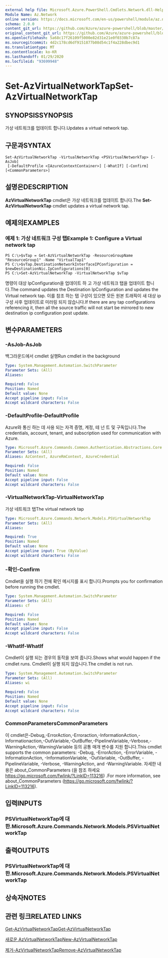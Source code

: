 ```yaml
---
external help file: Microsoft.Azure.PowerShell.Cmdlets.Network.dll-Help.xml
Module Name: Az.Network
online version: https://docs.microsoft.com/en-us/powershell/module/az.network/set-azvirtualnetworktap
schema: 2.0.0
content_git_url: https://github.com/Azure/azure-powershell/blob/master/src/Network/Network/help/Set-AzVirtualNetworkTap.md
original_content_git_url: https://github.com/Azure/azure-powershell/blob/master/src/Network/Network/help/Set-AzVirtualNetworkTap.md
ms.openlocfilehash: 5a68c17f26109f5000e82d31e21e0f0330b7c87a
ms.sourcegitcommit: 4d2c178cd6df9151877b08d54c1f4a228dbec9d1
ms.translationtype: MT
ms.contentlocale: ko-KR
ms.lasthandoff: 01/29/2020
ms.locfileid: "93699948"
---
```

# <span data-ttu-id="45396-101">Set-AzVirtualNetworkTap</span><span class="sxs-lookup"><span data-stu-id="45396-101">Set-AzVirtualNetworkTap</span></span>

## <span data-ttu-id="45396-102">SYNOPSIS</span><span class="sxs-lookup"><span data-stu-id="45396-102">SYNOPSIS</span></span>
<span data-ttu-id="45396-103">가상 네트워크를 업데이트 합니다.</span><span class="sxs-lookup"><span data-stu-id="45396-103">Updates a virtual network tap.</span></span>

## <span data-ttu-id="45396-104">구문과</span><span class="sxs-lookup"><span data-stu-id="45396-104">SYNTAX</span></span>

```
Set-AzVirtualNetworkTap -VirtualNetworkTap <PSVirtualNetworkTap> [-AsJob]
 [-DefaultProfile <IAzureContextContainer>] [-WhatIf] [-Confirm] [<CommonParameters>]
```

## <span data-ttu-id="45396-105">설명은</span><span class="sxs-lookup"><span data-stu-id="45396-105">DESCRIPTION</span></span>
<span data-ttu-id="45396-106">**AzVirtualNetworkTap** cmdlet은 가상 네트워크를 업데이트 합니다.</span><span class="sxs-lookup"><span data-stu-id="45396-106">The **Set-AzVirtualNetworkTap** cmdlet updates a virtual network tap.</span></span>

## <span data-ttu-id="45396-107">예제의</span><span class="sxs-lookup"><span data-stu-id="45396-107">EXAMPLES</span></span>

### <span data-ttu-id="45396-108">예제 1: 가상 네트워크 구성 탭</span><span class="sxs-lookup"><span data-stu-id="45396-108">Example 1: Configure a Virtual network tap</span></span>
```
PS C:\>$vTap = Get-AzVirtualNetworkTap -ResourceGroupName "ResourceGroup1" -Name "VirtualTap1"
PS C:\>$vTap.DestinationNetworkInterfaceIPConfiguration = $newDestinationNic.IpConfigurations[0]
PS C:\>Set-AzVirtualNetworkTap -VirtualNetworkTap $vTap
```

<span data-ttu-id="45396-109">명령이 대상 IpConfiguration을 업데이트 하 고 가상 네트워크 탭을 업데이트 합니다.</span><span class="sxs-lookup"><span data-stu-id="45396-109">The command updates the Destination IpConfiguration and updates the Virtual network tap.</span></span>
<span data-ttu-id="45396-110">이를 참조 하는 탭 구성이 있으면 모든 원본 트래픽이 새 대상 ip 구성 사후 업데이트로 미러링 되지 않습니다.</span><span class="sxs-lookup"><span data-stu-id="45396-110">If there are any tap configurations referencing it, then all the source traffic will not start be mirrored to new destination ip configuration post update.</span></span>

## <span data-ttu-id="45396-111">변수</span><span class="sxs-lookup"><span data-stu-id="45396-111">PARAMETERS</span></span>

### <span data-ttu-id="45396-112">-AsJob</span><span class="sxs-lookup"><span data-stu-id="45396-112">-AsJob</span></span>
<span data-ttu-id="45396-113">백그라운드에서 cmdlet 실행</span><span class="sxs-lookup"><span data-stu-id="45396-113">Run cmdlet in the background</span></span>

```yaml
Type: System.Management.Automation.SwitchParameter
Parameter Sets: (All)
Aliases:

Required: False
Position: Named
Default value: None
Accept pipeline input: False
Accept wildcard characters: False
```

### <span data-ttu-id="45396-114">-DefaultProfile</span><span class="sxs-lookup"><span data-stu-id="45396-114">-DefaultProfile</span></span>
<span data-ttu-id="45396-115">Azure와 통신 하는 데 사용 되는 자격 증명, 계정, 테 넌 트 및 구독입니다.</span><span class="sxs-lookup"><span data-stu-id="45396-115">The credentials, account, tenant, and subscription used for communication with Azure.</span></span>

```yaml
Type: Microsoft.Azure.Commands.Common.Authentication.Abstractions.Core.IAzureContextContainer
Parameter Sets: (All)
Aliases: AzContext, AzureRmContext, AzureCredential

Required: False
Position: Named
Default value: None
Accept pipeline input: False
Accept wildcard characters: False
```

### <span data-ttu-id="45396-116">-VirtualNetworkTap</span><span class="sxs-lookup"><span data-stu-id="45396-116">-VirtualNetworkTap</span></span>
<span data-ttu-id="45396-117">가상 네트워크 탭</span><span class="sxs-lookup"><span data-stu-id="45396-117">The virtual network tap</span></span>

```yaml
Type: Microsoft.Azure.Commands.Network.Models.PSVirtualNetworkTap
Parameter Sets: (All)
Aliases:

Required: True
Position: Named
Default value: None
Accept pipeline input: True (ByValue)
Accept wildcard characters: False
```

### <span data-ttu-id="45396-118">-확인</span><span class="sxs-lookup"><span data-stu-id="45396-118">-Confirm</span></span>
<span data-ttu-id="45396-119">Cmdlet을 실행 하기 전에 확인 메시지를 표시 합니다.</span><span class="sxs-lookup"><span data-stu-id="45396-119">Prompts you for confirmation before running the cmdlet.</span></span>

```yaml
Type: System.Management.Automation.SwitchParameter
Parameter Sets: (All)
Aliases: cf

Required: False
Position: Named
Default value: None
Accept pipeline input: False
Accept wildcard characters: False
```

### <span data-ttu-id="45396-120">-WhatIf</span><span class="sxs-lookup"><span data-stu-id="45396-120">-WhatIf</span></span>
<span data-ttu-id="45396-121">Cmdlet이 실행 되는 경우의 동작을 보여 줍니다.</span><span class="sxs-lookup"><span data-stu-id="45396-121">Shows what would happen if the cmdlet runs.</span></span>
<span data-ttu-id="45396-122">Cmdlet이 실행 되지 않습니다.</span><span class="sxs-lookup"><span data-stu-id="45396-122">The cmdlet is not run.</span></span>

```yaml
Type: System.Management.Automation.SwitchParameter
Parameter Sets: (All)
Aliases: wi

Required: False
Position: Named
Default value: None
Accept pipeline input: False
Accept wildcard characters: False
```

### <span data-ttu-id="45396-123">CommonParameters</span><span class="sxs-lookup"><span data-stu-id="45396-123">CommonParameters</span></span>
<span data-ttu-id="45396-124">이 cmdlet은-Debug,-ErrorAction,-Erroraction,-InformationAction,-Informationaction,-OutVariable,-OutBuffer,-PipelineVariable,-Verbose,-WarningAction,-WarningVariable 등의 공통 매개 변수를 지원 합니다.</span><span class="sxs-lookup"><span data-stu-id="45396-124">This cmdlet supports the common parameters: -Debug, -ErrorAction, -ErrorVariable, -InformationAction, -InformationVariable, -OutVariable, -OutBuffer, -PipelineVariable, -Verbose, -WarningAction, and -WarningVariable.</span></span> <span data-ttu-id="45396-125">자세한 내용은 about_CommonParameters (을 참조 하세요 https://go.microsoft.com/fwlink/?LinkID=113216) .</span><span class="sxs-lookup"><span data-stu-id="45396-125">For more information, see about_CommonParameters (https://go.microsoft.com/fwlink/?LinkID=113216).</span></span>

## <span data-ttu-id="45396-126">입력</span><span class="sxs-lookup"><span data-stu-id="45396-126">INPUTS</span></span>

### <span data-ttu-id="45396-127">PSVirtualNetworkTap에 대 한.</span><span class="sxs-lookup"><span data-stu-id="45396-127">Microsoft.Azure.Commands.Network.Models.PSVirtualNetworkTap</span></span>

## <span data-ttu-id="45396-128">출력</span><span class="sxs-lookup"><span data-stu-id="45396-128">OUTPUTS</span></span>

### <span data-ttu-id="45396-129">PSVirtualNetworkTap에 대 한.</span><span class="sxs-lookup"><span data-stu-id="45396-129">Microsoft.Azure.Commands.Network.Models.PSVirtualNetworkTap</span></span>

## <span data-ttu-id="45396-130">상속자</span><span class="sxs-lookup"><span data-stu-id="45396-130">NOTES</span></span>

## <span data-ttu-id="45396-131">관련 링크</span><span class="sxs-lookup"><span data-stu-id="45396-131">RELATED LINKS</span></span>

[<span data-ttu-id="45396-132">Get-AzVirtualNetworkTap</span><span class="sxs-lookup"><span data-stu-id="45396-132">Get-AzVirtualNetworkTap</span></span>](./Get-AzVirtualNetworkTap.md)

[<span data-ttu-id="45396-133">새로운 AzVirtualNetworkTap</span><span class="sxs-lookup"><span data-stu-id="45396-133">New-AzVirtualNetworkTap</span></span>](./New-AzVirtualNetworkTap.md)

[<span data-ttu-id="45396-134">제거-AzVirtualNetworkTap</span><span class="sxs-lookup"><span data-stu-id="45396-134">Remove-AzVirtualNetworkTap</span></span>](./Remove-AzVirtualNetworkTap.md)
